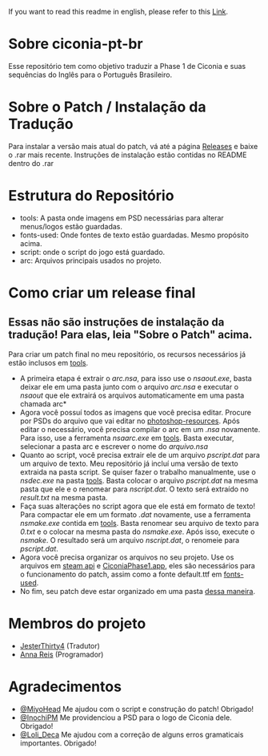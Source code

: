 If you want to read this readme in english, please refer to this [Link](https://github.com/JesterThirty4/ciconia-pt-br/blob/master/READMEEN.md).

# Sobre ciconia-pt-br
Esse repositório tem como objetivo traduzir a Phase 1 de Ciconia e suas sequências do Inglês para o Português Brasileiro.
# Sobre o Patch / Instalação da Tradução
Para instalar a versão mais atual do patch, vá até a página [Releases](https://github.com/JesterThirty4/ciconia-pt-br/releases) e baixe o .rar mais recente.
Instruções de instalação estão contidas no README dentro do .rar

# Estrutura do Repositório

- tools: A pasta onde imagens em PSD necessárias para alterar menus/logos estão guardadas.
- fonts-used: Onde fontes de texto estão guardadas. Mesmo propósito acima.
- script: onde o script do jogo está guardado.
- arc: Arquivos principais usados no projeto.

# Como criar um release final
## Essas não são instruções de instalação da tradução! Para elas, leia "Sobre o Patch" acima.
Para criar um patch final no meu repositório, os recursos necessários já estão inclusos em [tools](https://github.com/JesterThirty4/ciconia-pt-br/tree/master/tools).
- A primeira etapa é extrair o *arc.nsa*, para isso use o *nsaout.exe*, basta deixar ele em uma pasta junto com o arquivo *arc.nsa* e executar o *nsaout* que ele extrairá os arquivos automaticamente em uma pasta chamada arc*
- Agora você possuí todos as imagens que você precisa editar. Procure por PSDs do arquivo que vai editar no [photoshop-resources](https://github.com/JesterThirty4/ciconia-pt-br/tree/master/photoshop%20resources). Após editar o necessário, você precisa compilar o arc em um *.nsa* novamente. Para isso, use a ferramenta *nsaarc.exe* em [tools](https://github.com/JesterThirty4/ciconia-pt-br/tree/master/tools). Basta executar, selecionar a pasta arc e escrever o nome do *arquivo.nsa*
- Quanto ao script, você precisa extrair ele de um arquivo *pscript.dat* para um arquivo de texto. Meu repositório já incluí uma versão de texto extraida na pasta script. Se quiser fazer o trabalho manualmente, use o *nsdec.exe* na pasta [tools](https://github.com/JesterThirty4/ciconia-pt-br/tree/master/tools). Basta colocar o arquivo *pscript.dat* na mesma pasta que ele e o renomear para *nscript.dat*. O texto será extraído no *result.txt* na mesma pasta.
- Faça suas alterações no script agora que ele está em formato de texto! Para compactar ele em um formato *.dat* novamente, use a ferramenta *nsmake.exe* contida em [tools](https://github.com/JesterThirty4/ciconia-pt-br/tree/master/tools). Basta renomear seu arquivo de texto para *0.txt* e o colocar na mesma pasta do *nsmake.exe*. Após isso, execute o *nsmake*. O resultado será um arquivo *nscript.dat*, o renomeie para *pscript.dat*.
- Agora você precisa organizar os arquivos no seu projeto. Use os arquivos em [steam api](https://github.com/JesterThirty4/ciconia-pt-br/tree/master/steam%20api) e [CiconiaPhase1.app](https://github.com/JesterThirty4/ciconia-pt-br/tree/master/CiconiaPhase1.app), eles são necessários para o funcionamento do patch, assim como a fonte default.ttf em [fonts-used](https://github.com/JesterThirty4/ciconia-pt-br/tree/master/fonts-used).
- No fim, seu patch deve estar organizado em uma pasta [dessa maneira](https://i.imgur.com/eucxqF9.png).

# Membros do projeto
- [JesterThirty4](https://twitter.com/JesterThirty4) (Tradutor)
- [Anna Reis](https://twitter.com/MiyoHead) (Programador)

# Agradecimentos

- [@MiyoHead](https://twitter.com/MiyoHead) Me ajudou com o script e construção do patch! Obrigado!
- [@InochiPM](https://twitter.com/InochiPM) Me providenciou a PSD para o logo de Ciconia dele. Obrigado!
- [@Loli_Deca](https://twitter.com/Loli_Deca) Me ajudou com a correção de alguns erros gramaticais importantes. Obrigado!
